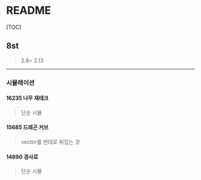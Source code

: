 # README

[TOC]

## 8st



> 2.8~ 2.13



---

### 시뮬레이션



#### 16235 나무 재테크

>단순 시뮬



#### 15685 드래곤 커브

>  vector를 반대로 뒤집는 것



#### 14890 경사로

> 단순 시뮬